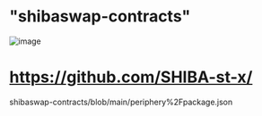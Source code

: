 # "shibaswap-contracts"
![image](https://github.com/SHIBA-st-x/shibaswap-contracts/assets/85856060/e5cffea8-3a64-4838-bdfe-e395326c4b75)
# https://github.com/SHIBA-st-x/
shibaswap-contracts/blob/main/periphery%2Fpackage.json
